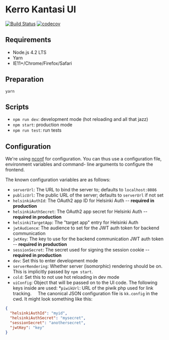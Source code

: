 Kerro Kantasi UI
================

[![Build Status](https://travis-ci.org/City-of-Helsinki/kerrokantasi-ui.svg)](https://travis-ci.org/City-of-Helsinki/kerrokantasi-ui)
[![codecov](https://codecov.io/gh/City-of-Helsinki/kerrokantasi-ui/branch/master/graph/badge.svg)](https://codecov.io/gh/City-of-Helsinki/kerrokantasi-ui)


Requirements
------------

* Node.js 4.2 LTS
* Yarn
* IE11+/Chrome/Firefox/Safari

Preparation
-----------

```
yarn
```

Scripts
-------

* `npm run dev`: development mode (hot reloading and all that jazz)
* `npm start`: production mode
* `npm run test`: run tests

Configuration
-------------

We're using [nconf](https://github.com/indexzero/nconf) for configuration.
You can thus use a configuration file, environment variables and command-
line arguments to configure the frontend.

The known configuration variables are as follows:

* `serverUrl`: The URL to bind the server to; defaults to `localhost:8086`
* `publicUrl`: The public URL of the server; defaults to `serverUrl` if not set
* `helsinkiAuthId`: The OAuth2 app ID for Helsinki Auth -- **required in production**
* `helsinkiAuthSecret`: The OAuth2 app secret for Helsinki Auth -- **required in production**
* `helsinkiTargetApp`: The "target app" entry for Helsinki Auth
* `jwtAudience`: The audience to set for the JWT auth token for backend communication
* `jwtKey`: The key to use for the backend communication JWT auth token -- **required in production**
* `sessionSecret`: The secret used for signing the session cookie -- **required in production**
* `dev`: Set this to enter development mode
* `serverRendering`: Whether server (isomorphic) rendering should be on. This is implicitly passed by `npm start`.
* `cold`: Set this to not use hot reloading in dev mode
* `uiConfig`: Object that will be passed on to the UI code. The following keys inside are used:
    *`piwikUrl`: URL of the piwik php used for link tracking.
     
The canonical JSON configuration file is `kk.config` in the cwd. It might
look something like this:

```json
{
  "helsinkiAuthId": "myid",
  "helsinkiAuthSecret": "mysecret",
  "sessionSecret": "anothersecret",
  "jwtKey": "key"
}
```
